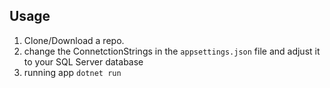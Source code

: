 ## Usage

1. Clone/Download a repo.
2. change the ConnetctionStrings in the `appsettings.json` file and adjust it to your SQL Server database
3. running app `dotnet run`

